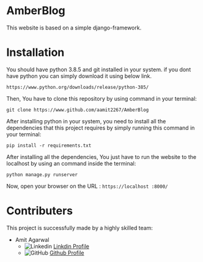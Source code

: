 # AmberBlog
This website is based on a simple django-framework.

# Installation
You should have python 3.8.5 and git installed in your system. if you dont have python you can simply download it using below link.

```https://www.python.org/downloads/release/python-385/```

Then, You have to clone this repository by using command in your terminal:

```git clone https://www.github.com/aamit2267/AmberBlog```

After installing python in your system, you need to install all the dependencies that this project requires by simply running this command in your terminal:

```pip install -r requirements.txt```

After installing all the dependencies, You just have to run the website to the localhost by using an command inside the terminal: 

```python manage.py runserver```

Now, open your browser on the URL : `https://localhost :8000/`

# Contributers
This project is successfully made by a highly skilled team:
- Amit Agarwal
  - ![Linkedin](https://i.stack.imgur.com/gVE0j.png) [Linkdin Profile](https://www.linkedin.com/in/amit-agarwal-34b2281ab/)
  - ![GitHub](https://i.stack.imgur.com/tskMh.png) [Github Profile](https://www.github.com/aamit2267)
